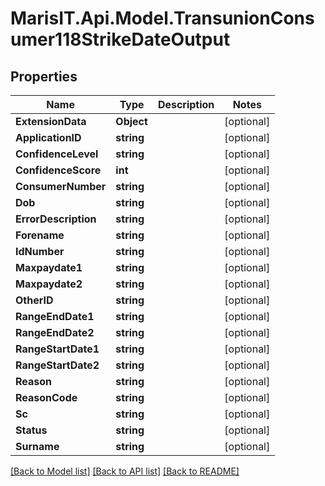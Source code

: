 
# MarisIT.Api.Model.TransunionConsumer118StrikeDateOutput

## Properties

Name | Type | Description | Notes
------------ | ------------- | ------------- | -------------
**ExtensionData** | **Object** |  | [optional] 
**ApplicationID** | **string** |  | [optional] 
**ConfidenceLevel** | **string** |  | [optional] 
**ConfidenceScore** | **int** |  | [optional] 
**ConsumerNumber** | **string** |  | [optional] 
**Dob** | **string** |  | [optional] 
**ErrorDescription** | **string** |  | [optional] 
**Forename** | **string** |  | [optional] 
**IdNumber** | **string** |  | [optional] 
**Maxpaydate1** | **string** |  | [optional] 
**Maxpaydate2** | **string** |  | [optional] 
**OtherID** | **string** |  | [optional] 
**RangeEndDate1** | **string** |  | [optional] 
**RangeEndDate2** | **string** |  | [optional] 
**RangeStartDate1** | **string** |  | [optional] 
**RangeStartDate2** | **string** |  | [optional] 
**Reason** | **string** |  | [optional] 
**ReasonCode** | **string** |  | [optional] 
**Sc** | **string** |  | [optional] 
**Status** | **string** |  | [optional] 
**Surname** | **string** |  | [optional] 

[[Back to Model list]](../README.md#documentation-for-models)
[[Back to API list]](../README.md#documentation-for-api-endpoints)
[[Back to README]](../README.md)

